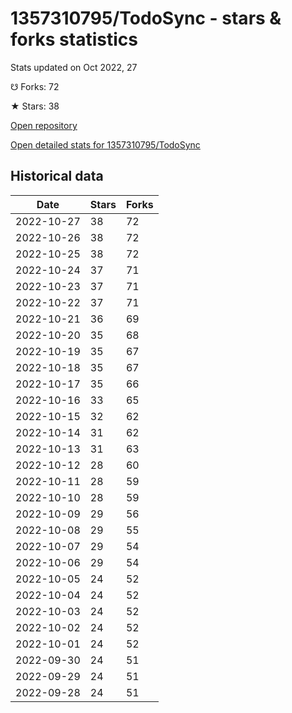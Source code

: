 # 1357310795/TodoSync - stars & forks statistics

Stats updated on Oct 2022, 27

☋ Forks: 72

★ Stars: 38

[Open repository](https://github.com/1357310795/TodoSync)

[Open detailed stats for 1357310795/TodoSync](https://reviewgithub.com/rep/1357310795/TodoSync)

## Historical data
| Date | Stars | Forks |
|------|-------|-------|
| 2022-10-27 | 38 | 72 | 
| 2022-10-26 | 38 | 72 | 
| 2022-10-25 | 38 | 72 | 
| 2022-10-24 | 37 | 71 | 
| 2022-10-23 | 37 | 71 | 
| 2022-10-22 | 37 | 71 | 
| 2022-10-21 | 36 | 69 | 
| 2022-10-20 | 35 | 68 | 
| 2022-10-19 | 35 | 67 | 
| 2022-10-18 | 35 | 67 | 
| 2022-10-17 | 35 | 66 | 
| 2022-10-16 | 33 | 65 | 
| 2022-10-15 | 32 | 62 | 
| 2022-10-14 | 31 | 62 | 
| 2022-10-13 | 31 | 63 | 
| 2022-10-12 | 28 | 60 | 
| 2022-10-11 | 28 | 59 | 
| 2022-10-10 | 28 | 59 | 
| 2022-10-09 | 29 | 56 | 
| 2022-10-08 | 29 | 55 | 
| 2022-10-07 | 29 | 54 | 
| 2022-10-06 | 29 | 54 | 
| 2022-10-05 | 24 | 52 | 
| 2022-10-04 | 24 | 52 | 
| 2022-10-03 | 24 | 52 | 
| 2022-10-02 | 24 | 52 | 
| 2022-10-01 | 24 | 52 | 
| 2022-09-30 | 24 | 51 | 
| 2022-09-29 | 24 | 51 | 
| 2022-09-28 | 24 | 51 | 

